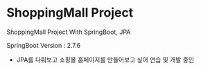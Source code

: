 # ShoppingMall Project

ShoppingMall Project With SpringBoot, JPA

SpringBoot Version : 2.7.6


* JPA를 다뤄보고 쇼핑몰 홈페이지를 만들어보고 싶어 연습 및 개발 중인 
